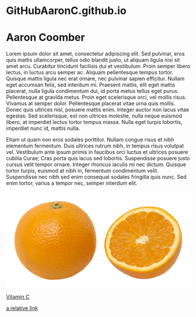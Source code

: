 # GitHubAaronC.github.io
# Aaron Coomber



Lorem ipsum dolor sit amet, consectetur adipiscing elit. Sed pulvinar, eros quis mattis ullamcorper, tellus odio blandit justo, ut aliquam ligula nisi sit amet arcu. Curabitur tincidunt facilisis dui et vestibulum. Proin semper libero lectus, in luctus arcu semper ac. Aliquam pellentesque tempus tortor. Quisque mattis ligula nec erat ornare, nec pulvinar sapien efficitur. Nullam eget accumsan felis, sed interdum mi. Praesent mattis, elit eget mattis placerat, nulla ligula condimentum dui, id porta metus tellus eget purus. Pellentesque at gravida metus. Proin eget scelerisque orci, vel mollis risus. Vivamus at semper dolor. Pellentesque placerat vitae urna quis mollis. Donec quis ultrices nisl, posuere mattis enim. Integer auctor non lacus vitae egestas. Sed scelerisque, est non ultrices molestie, nulla neque euismod libero, at imperdiet lectus tortor tempus massa. Nulla eget turpis lobortis, imperdiet nunc id, mattis nulla.

Etiam ut quam non eros sodales porttitor. Nullam congue risus et nibh elementum fermentum. Duis ultrices rutrum nibh, in tempus risus volutpat vel. Vestibulum ante ipsum primis in faucibus orci luctus et ultrices posuere cubilia Curae; Cras porta quis lacus sed lobortis. Suspendisse posuere justo cursus velit tempor ornare. Integer rhoncus iaculis mi nec dictum. Quisque tortor turpis, euismod at nibh in, fermentum condimentum velit. Suspendisse nec nibh sed enim consequat sodales fringilla quis nunc. Sed enim tortor, varius a tempor nec, semper interdum elit. 


![](images/Orange-Whole-&-Split.jpg)

[Vitamin C](http://www.nhs.uk/Conditions/Scurvy/Pages/Prevention.aspx)

[a relative link](publish_blog_post.md)
